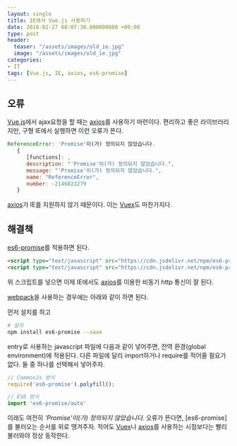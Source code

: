```yaml
---
layout: single
title: IE에서 Vue.js 사용하기
date: 2018-02-27 08:07:30.000000000 +09:00
type: post
header:
  teaser: "/assets/images/old_ie.jpg"
  image: "/assets/images/old_ie.jpg"
categories:
- IT
tags: [Vue.js, IE, axios, es6-promise]
---
```


## 오류
[Vue.js]에서 ajax요청을 할 때는 [axios]를 사용하기 마련이다. 편리하고 좋은 라이브러리지만, 구형 IE에서 실행하면 이런 오류가 뜬다.

```javascript
ReferenceError: 'Promise'이(가) 정의되지 않았습니다.
   {
      [functions]: ,
      description: "'Promise'이(가) 정의되지 않았습니다.",
      message: "'Promise'이(가) 정의되지 않았습니다.",
      name: "ReferenceError",
      number: -2146823279
   }
```
[axios]가 IE를 지원하지 않기 때문이다. 이는 [Vuex]도 마찬가지다.

## 해결책
[es6-promise](https://github.com/stefanpenner/es6-promise)를 적용하면 된다.

```html
<script type="text/javascript" src="https://cdn.jsdelivr.net/npm/es6-promise@4/dist/es6-promise.min.js"></script>
<script type="text/javascript" src="https://cdn.jsdelivr.net/npm/es6-promise@4/dist/es6-promise.auto.min.js"></script> 
```

위 스크립트를 넣으면 이제 IE에서도 [axios]를 이용한 비동기 http 통신이 잘 된다.

[webpack]을 사용하는 경우에는 아래와 같이 하면 된다.

먼저 설치를 하고

```bash
# 설치
npm install es6-promise --save
```

entry로 사용하는 javascript 파일에 다음과 같이 넣어주면, 전역 환경(global environment)에 적용된다.
다른 파일에 달리 import하거나 require를 적어줄 필요가 없다. 둘 중 하나를 선택해서 넣어주자.

```javascript
// CommonJs 방식
require('es6-promise').polyfill();
```

```javascript
// ES6 방식
import 'es6-promise/auto'
```

이래도 여전히 *'Promise'이(가) 정의되지 않았습니다.* 오류가 뜬다면, [es6-promise]를 불러오는 순서를 위로 땡겨주자. 적어도 [Vuex]나 [axios]를 사용하는 시점보다는 빨리 불러와야 정상 동작한다.

[Vue.js]: https://vuejs.org
[axios]: https://github.com/axios/axios
[webpack]: https://webpack.js.org/
[Vuex]: https://vuex.vuejs.org/kr/